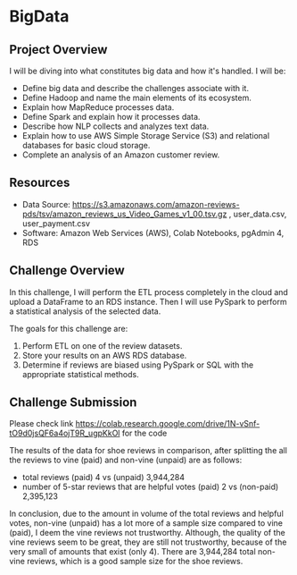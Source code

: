 # BigData

## Project Overview
I will be diving into what constitutes big data and how it's handled. I will be:
  - Define big data and describe the challenges associate with it.
  - Define Hadoop and name the main elements of its ecosystem.
  - Explain how MapReduce processes data.
  - Define Spark and explain how it processes data.
  - Describe how NLP collects and analyzes text data.
  - Explain how to use AWS Simple Storage Service (S3) and relational databases for basic cloud storage.
  - Complete an analysis of an Amazon customer review.

## Resources
- Data Source: https://s3.amazonaws.com/amazon-reviews-pds/tsv/amazon_reviews_us_Video_Games_v1_00.tsv.gz , user_data.csv, user_payment.csv
- Software: Amazon Web Services (AWS), Colab Notebooks, pgAdmin 4, RDS

## Challenge Overview
In this challenge, I will perform the ETL process completely in the cloud and upload a DataFrame to an RDS instance. Then I will use PySpark to perform a statistical analysis of the selected data.

The goals for this challenge are:
  1. Perform ETL on one of the review datasets.
  2. Store your results on an AWS RDS database.
  3. Determine if reviews are biased using PySpark or SQL with the appropriate statistical methods.


## Challenge Submission
Please check link https://colab.research.google.com/drive/1N-vSnf-tO9d0jsQF6a4ojT9R_ugpKkOl for the code

The results of the data for shoe reviews in comparison, after splitting the all the reviews to vine (paid) and non-vine (unpaid) are as follows:
- total reviews (paid) 4 vs (unpaid) 3,944,284
- number of 5-star reviews that are helpful votes (paid) 2 vs (non-paid) 2,395,123

In conclusion, due to the amount in volume of the total reviews and helpful votes, non-vine (unpaid) has a lot more of a sample size compared to vine (paid), I deem the vine reviews not trustworthy. Although, the quality of the vine reviews seem to be great, they are still not trustworthy, because of the very small of amounts that exist (only 4). There are 3,944,284 total non-vine reviews, which is a good sample size for the shoe reviews.

![]()
